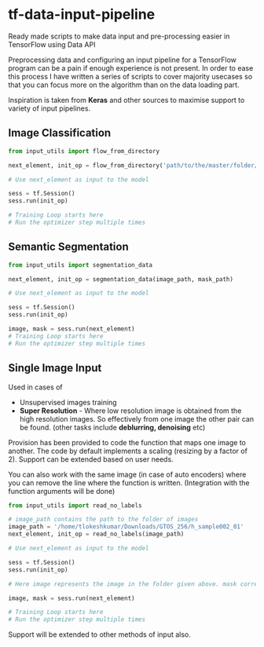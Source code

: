 # tf-data-input-pipeline
  Ready made scripts to make data input and pre-processing easier in TensorFlow using Data API

Preprocessing data and configuring an input pipeline for a TensorFlow program can be a pain if enough experience is not present. In order to ease this process I have written a series of scripts to cover majority usecases so that you can focus more on the algorithm than on the data loading part.

Inspiration is taken from **Keras** and other sources to maximise support to variety of input pipelines.

## Image Classification
```python
from input_utils import flow_from_directory

next_element, init_op = flow_from_directory('path/to/the/master/folder/of/dataset')

# Use next_element as input to the model

sess = tf.Session()
sess.run(init_op)

# Training Loop starts here
# Run the optimizer step multiple times


```

## Semantic Segmentation
```python
from input_utils import segmentation_data

next_element, init_op = segmentation_data(image_path, mask_path)

# Use next_element as input to the model

sess = tf.Session()
sess.run(init_op)

image, mask = sess.run(next_element)
# Training Loop starts here
# Run the optimizer step multiple times

```

## Single Image Input

Used in cases of
  - Unsupervised images training
  - **Super Resolution** - Where low resolution image is obtained from the high resolution images. So effectively from one image the other pair can be found. (other tasks include **deblurring, denoising** etc)
  
Provision has been provided to code the function that maps one image to another. The code by default implements a scaling (resizing by a factor of 2). Support can be extended based on user needs.

You can also work with the same image (in case of auto encoders) where you can remove the line where the function is written. (Integration with the function arguments will be done)

```python
from input_utils import read_no_labels

# image_path contains the path to the folder of images
image_path = '/home/tlokeshkumar/Downloads/GTOS_256/h_sample002_01'
next_element, init_op = read_no_labels(image_path)

# Use next_element as input to the model

sess = tf.Session()
sess.run(init_op)

# Here image represents the image in the folder given above. mask corresponds to the transformed version of the input image. (in case of super resolution the low res image if inputs are high res image)

image, mask = sess.run(next_element)

# Training Loop starts here
# Run the optimizer step multiple times

```

Support will be extended to other methods of input also.
